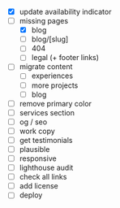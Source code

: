 - [x] update availability indicator
- [ ] missing pages
  - [x] blog
  - [ ] blog/[slug]
  - [ ] 404
  - [ ] legal (+ footer links)
- [ ] migrate content
  - [ ] experiences
  - [ ] more projects
  - [ ] blog
- [ ] remove primary color
- [ ] services section
- [ ] og / seo
- [ ] work copy
- [ ] get testimonials
- [ ] plausible
- [ ] responsive
- [ ] lighthouse audit
- [ ] check all links
- [ ] add license
- [ ] deploy